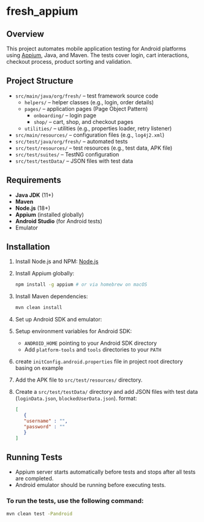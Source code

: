 # fresh_appium

## Overview

This project automates mobile application testing for Android platforms using [Appium](https://appium.io/), Java, and Maven. The tests cover login, cart interactions, checkout process, product sorting and validation.


## Project Structure

- `src/main/java/org/fresh/` – test framework source code
    - `helpers/` – helper classes (e.g., login, order details)
    - `pages/` – application pages (Page Object Pattern)
        - `onboarding/` – login page
        - `shop/` – cart, shop, and checkout pages
    - `utilities/` – utilities (e.g., properties loader, retry listener)
- `src/main/resources/` – configuration files (e.g., `log4j2.xml`)
- `src/test/java/org/fresh/` – automated tests
- `src/test/resources/` – test resources (e.g., test data, APK file)
- `src/test/suites/` – TestNG configuration
- `src/test/testData/` – JSON files with test data

## Requirements

- **Java JDK** (11+)
- **Maven**
- **Node.js** (18+)
- **Appium** (installed globally)
- **Android Studio** (for Android tests)
- Emulator 

## Installation

1. Install Node.js and NPM: [Node.js](https://nodejs.org/)
2. Install Appium globally:

    ```bash
    npm install -g appium # or via homebrew on macOS
    ```
3. Install Maven dependencies:

    ```bash
    mvn clean install
    ```

4. Set up Android SDK and emulator:
6. Setup environment variables for Android SDK:
    - `ANDROID_HOME` pointing to your Android SDK directory
    - Add `platform-tools` and `tools` directories to your `PATH`
7. create `initConfig.android.properties` file in project root directory basing on example
8. Add the APK file to `src/test/resources/` directory.
9. Create a `src/test/testData/` directory and add JSON files with test data (`loginData.json`, `blockedUserData.json`).
    format:
     ```json
    [
        {
        "username" : "",
        "password" : ""
        }
    ]
     ```

## Running Tests
- Appium server starts automatically before tests and stops after all tests are completed. 
- Android emulator should be running before executing tests.
### To run the tests, use the following command:

```bash
mvn clean test -Pandroid 
```




